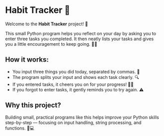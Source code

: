 # Habit Tracker 📝

Welcome to the **Habit Tracker** project! 🎉

This small Python program helps you reflect on your day by asking you to enter three tasks you completed. 
It then neatly lists your tasks and gives you a little encouragement to keep going. 💪🌟


## How it works:

- You input three things you did today, separated by commas. 📝
- The program splits your input and shows each task clearly. 🔍
- If you entered tasks, it cheers you on for your progress! 🎉👏
- If you forgot to enter tasks, it gently reminds you to try again. ⚠️

## Why this project?

Building small, practical programs like this helps improve your Python skills step-by-step — focusing on input handling,
string processing, and functions. 🐍💻



